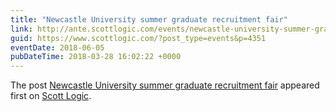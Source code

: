 ```yaml
---
title: "Newcastle University summer graduate recruitment fair"
link: http://ante.scottlogic.com/events/newcastle-university-summer-graduate-recruitment-fair/
guid: https://www.scottlogic.com/?post_type=events&p=4351
eventDate: 2018-06-05
pubDateTime: 2018-03-28 16:02:22 +0000
---
```


<p>The post <a rel="nofollow" href="http://ante.scottlogic.com/events/newcastle-university-summer-graduate-recruitment-fair/">Newcastle University summer graduate recruitment fair</a> appeared first on <a rel="nofollow" href="http://ante.scottlogic.com">Scott Logic</a>.</p>